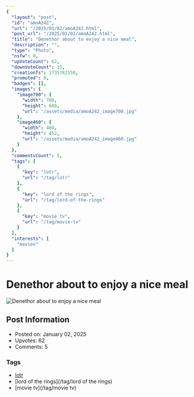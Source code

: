```yaml
---
{
  "layout": "post",
  "id": "amoA242",
  "url": "/2025/01/02/amoA242.html",
  "post_url": "/2025/01/02/amoA242.html",
  "title": "Denethor about to enjoy a nice meal",
  "description": "",
  "type": "Photo",
  "nsfw": 0,
  "upVoteCount": 62,
  "downVoteCount": 15,
  "creationTs": 1735782150,
  "promoted": 0,
  "badges": [],
  "images": {
    "image700": {
      "width": 700,
      "height": 688,
      "url": "/assets/media/amoA242_image700.jpg"
    },
    "image460": {
      "width": 460,
      "height": 452,
      "url": "/assets/media/amoA242_image460.jpg"
    }
  },
  "commentsCount": 5,
  "tags": [
    {
      "key": "lotr",
      "url": "/tag/lotr"
    },
    {
      "key": "lord of the rings",
      "url": "/tag/lord-of-the-rings"
    },
    {
      "key": "movie tv",
      "url": "/tag/movie-tv"
    }
  ],
  "interests": [
    "movies"
  ]
}
---
```


# Denethor about to enjoy a nice meal

![Denethor about to enjoy a nice meal](/assets/media/amoA242_image700.jpg)

## Post Information

- Posted on: January 02, 2025
- Upvotes: 62
- Comments: 5

### Tags

- [lotr](/tag/lotr)
- [lord of the rings](/tag/lord of the rings)
- [movie tv](/tag/movie tv)
